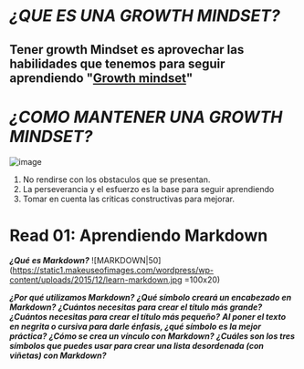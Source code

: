 # _¿QUE ES UNA GROWTH MINDSET?_
## Tener growth Mindset es aprovechar las habilidades que tenemos para seguir aprendiendo "[Growth mindset](https://www.atlassian.com/blog/inside-atlassian/growth-mindset)"
# _¿COMO MANTENER UNA GROWTH MINDSET?_
![image](https://i.ytimg.com/vi/6V5ppz5XK24/maxresdefault.jpg)
1. No rendirse con los obstaculos que se presentan.
2. La perseverancia y el esfuerzo es la base para seguir aprendiendo
3. Tomar en cuenta las criticas constructivas para mejorar.

# Read 01: Aprendiendo Markdown
***¿Qué es Markdown?***
![MARKDOWN|50](https://static1.makeuseofimages.com/wordpress/wp-content/uploads/2015/12/learn-markdown.jpg =100x20)

_**¿Por qué utilizamos Markdown?**_
_**¿Qué símbolo creará un encabezado en Markdown?**_
_**¿Cuántos necesitas para crear el título más grande?**_
_**¿Cuántos necesitas para crear el título más pequeño?**_
_**Al poner el texto en negrita o cursiva para darle énfasis, ¿qué símbolo es la mejor práctica?**_
_**¿Cómo se crea un vínculo con Markdown?**_
_**¿Cuáles son los tres símbolos que puedes usar para crear una lista desordenada (con viñetas) con Markdown?**_

